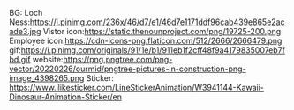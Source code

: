 BG:
Loch Ness:https://i.pinimg.com/236x/46/d7/e1/46d7e1171ddf96cab439e865e2acade3.jpg
Vistor icon:https://static.thenounproject.com/png/19725-200.png
Employee icon:https://cdn-icons-png.flaticon.com/512/2666/2666479.png
gif:https://i.pinimg.com/originals/91/1e/b1/911eb1f2cff48f9a4179835007eb7fbd.gif
website:https://png.pngtree.com/png-vector/20220226/ourmid/pngtree-pictures-in-construction-png-image_4398265.png
Sticker:
https://www.ilikesticker.com/LineStickerAnimation/W3941144-Kawaii-Dinosaur-Animation-Sticker/en